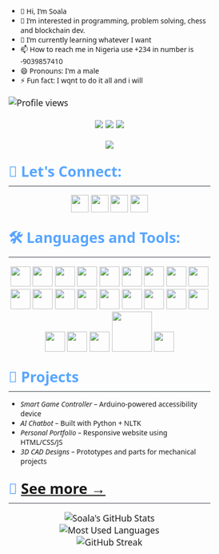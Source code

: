 - 👋 Hi, I’m Soala
- 👀 I’m interested in programming, problem solving, chess and  blockchain dev.
- 🌱 I’m currently learning whatever I want
- 📫 How to reach me in Nigeria use +234 in number is -9039857410
- 😄 Pronouns: I'm a male
- ⚡ Fun fact: I wqnt to do it all and i will

![Profile views](https://komarev.com/ghpvc/?username=SoalaAmachree&label=Profile%20Views&color=0e75b6&style=flat)

<!-- 🔗 Quick Info Badges -->
<p align="center">
  <img src="https://img.shields.io/badge/Mechatronics%20Engineering-blue?style=flat-square" />
  <img src="https://img.shields.io/badge/Made%20in-Nigeria-008751?style=flat-square" />
  <img src="https://img.shields.io/github/followers/Soala7?label=Followers&style=social" /> 
</p>

<!---
Soala7/Soala7 is a ✨ special ✨ repository because its `README.md` (this file) appears on your GitHub profile.
You can click the Preview link to take a look at your changes.
--->
<!-- 🔠 Typing Animation Header -->
<p align="center">
  <img src="https://readme-typing-svg.herokuapp.com?font=Fira+Code&duration=3000&pause=1000&color=00BFFF&width=550&lines=Hi%2C+I'm+Soala+👋;Mechatronics+Engineering+Student;Creative+Coder+%7C+AI+Explorer+%7C+Builder;Solving+Real-World+Problems+with+Tech;👀+I’m+interested+in+chess+and+blockchain+dev;Engineer+with+Code%2C+Design+%26+Vision" />
</p>


## 🔗 Let's Connect:
<p align="center">
  <!-- Gmail -->
  <a href="mailto:nigaamace@gmail.com"><img src="https://cdn.jsdelivr.net/gh/devicons/devicon/icons/google/google-original.svg" width="35" /></a>
  <!-- Twitter -->
  <a href="https://twitter.com/AmaceNiga31850"><img src="https://cdn.jsdelivr.net/gh/devicons/devicon/icons/twitter/twitter-original.svg" width="35" /></a>
  <!-- Stack Overflow -->
  <a href="https://stackoverflow.com/users/preferences/31110642"><img src="https://cdn.jsdelivr.net/gh/devicons/devicon/icons/stackoverflow/stackoverflow-original.svg" width="35" /></a>
  <!-- LinkedIn -->
  <a href="https://www.linkedin.com/in/soala-amachree-12361313"><img src="https://cdn.jsdelivr.net/gh/devicons/devicon/icons/linkedin/linkedin-original.svg" width="35" /></a>
</p>



## 🛠️ Languages and Tools:
<p align="center">
  <!-- Programming & Tools -->
  <img src="https://cdn.jsdelivr.net/gh/devicons/devicon/icons/html5/html5-original.svg" width="40"/>
  <img src="https://cdn.jsdelivr.net/gh/devicons/devicon/icons/css3/css3-original.svg" width="40"/>
  <img src="https://cdn.jsdelivr.net/gh/devicons/devicon/icons/javascript/javascript-original.svg" width="40"/>
  <img src="https://cdn.jsdelivr.net/gh/devicons/devicon/icons/python/python-original.svg" width="40"/>
  <img src="https://cdn.jsdelivr.net/gh/devicons/devicon@latest/icons/c/c-original.svg" width="40" />
  <img src="https://cdn.jsdelivr.net/gh/devicons/devicon@latest/icons/cplusplus/cplusplus-original.svg" width="40" />
  <img src="https://cdn.jsdelivr.net/gh/devicons/devicon/icons/pytorch/pytorch-original.svg" width="40" height="40"/>
  <img src="https://cdn.jsdelivr.net/gh/devicons/devicon/icons/tensorflow/tensorflow-original.svg" width="40" height="40"/>
  <img src="https://cdn.jsdelivr.net/gh/devicons/devicon/icons/jupyter/jupyter-original.svg" width="40" height="40"/>
  <img src="https://cdn.jsdelivr.net/gh/devicons/devicon@latest/icons/kaggle/kaggle-original.svg" width="40"/>
  <img src="https://cdn.jsdelivr.net/gh/devicons/devicon/icons/vscode/vscode-original.svg" width="40"/>
  <img src="https://cdn.jsdelivr.net/gh/devicons/devicon@latest/icons/codepen/codepen-original.svg"  width="40"/>
  <img src="https://cdn.jsdelivr.net/gh/devicons/devicon/icons/ubuntu/ubuntu-plain.svg" width="40"/>
  <img src="https://cdn.jsdelivr.net/gh/devicons/devicon/icons/docker/docker-original.svg" width="40"/>
  <img src="https://cdn.jsdelivr.net/gh/devicons/devicon@latest/icons/visualstudio/visualstudio-original.svg" width="40" />
  <img src="https://cdn.jsdelivr.net/gh/devicons/devicon/icons/github/github-original.svg" width="40"/>
  <img src="https://cdn.jsdelivr.net/gh/devicons/devicon@latest/icons/linux/linux-original.svg"  width="40"/>
  <img src="https://cdn.jsdelivr.net/gh/devicons/devicon@latest/icons/windows11/windows11-original.svg" width="40" />
  <img src="https://cdn.jsdelivr.net/gh/devicons/devicon@latest/icons/yarn/yarn-original.svg" width="40" />
  <img src="https://cdn.jsdelivr.net/gh/devicons/devicon/icons/git/git-original.svg" width="40"/>
  <img src="https://upload.wikimedia.org/wikipedia/commons/7/73/Arduino_IDE_logo.svg" width="40"/>
  <img src="https://upload.wikimedia.org/wikipedia/commons/5/59/KiCad-Logo.svg" width="80"/>
  <img src="https://cdn.jsdelivr.net/gh/devicons/devicon@latest/icons/canva/canva-original.svg" width="40" />
          
</p>

## 🚀 Projects

- *Smart Game Controller* – Arduino-powered accessibility device  
- *AI Chatbot* – Built with Python + NLTK  
- *Personal Portfolio* – Responsive website using HTML/CSS/JS  
- *3D CAD Designs* – Prototypes and parts for mechanical projects  

🔗 [See more →](https://github.com/Soala7?tab=repositories)
---
<p align="center">
  <img src="https://github-readme-stats.vercel.app/api?username=Soala7&show_icons=true&title_color=6c757d&text_color=6c757d&icon_color=6c757d&bg_color=00000000&hide_border=true" alt="Soala's GitHub Stats" />
  <br />
  <img src="https://github-readme-stats.vercel.app/api/top-langs/?username=Soala7&layout=compact&title_color=6c757d&text_color=6c757d&bg_color=00000000&hide_border=true" alt="Most Used Languages" />
  <br />
  <img src="https://streak-stats.demolab.com?user=Soala7&theme=graywhite&border_radius=5&background=00000000" alt="GitHub Streak" />
  <br/>
  <!DOCTYPE html>
<html lang="en">
<head>
    <meta charset="UTF-8">
    <meta name="viewport" content="width=device-width, initial-scale=1.0">
    <title>GitHub Trophy Display Guide</title>
    <link rel="stylesheet" href="https://cdnjs.cloudflare.com/ajax/libs/font-awesome/6.4.0/css/all.min.css">
    <style>
        * {
            margin: 0;
            padding: 0;
            box-sizing: border-box;
            font-family: 'Segoe UI', Tahoma, Geneva, Verdana, sans-serif;
        }
        
        body {
            background: linear-gradient(135deg, #0d1117 0%, #161b22 100%);
            color: #c9d1d9;
            line-height: 1.6;
            padding: 20px;
            max-width: 1200px;
            margin: 0 auto;
        }
        
        header {
            text-align: center;
            padding: 40px 20px;
            margin-bottom: 30px;
            border-bottom: 1px solid #30363d;
        }
        
        h1 {
            font-size: 2.8rem;
            margin-bottom: 15px;
            color: #58a6ff;
            text-shadow: 0 2px 4px rgba(0, 0, 0, 0.5);
        }
        
        h2 {
            font-size: 1.8rem;
            margin: 25px 0 15px;
            color: #58a6ff;
            padding-bottom: 10px;
            border-bottom: 1px solid #30363d;
        }
        
        h3 {
            font-size: 1.4rem;
            margin: 20px 0 10px;
            color: #f78166;
        }
        
        p {
            margin-bottom: 20px;
            font-size: 1.1rem;
        }
        
        .container {
            display: flex;
            flex-wrap: wrap;
            gap: 30px;
            margin-bottom: 40px;
        }
        
        .card {
            flex: 1;
            min-width: 300px;
            background: #161b22;
            border-radius: 10px;
            padding: 25px;
            box-shadow: 0 8px 16px rgba(0, 0, 0, 0.2);
            border: 1px solid #30363d;
        }
        
        .code {
            background: #0d1117;
            padding: 18px;
            border-radius: 8px;
            overflow-x: auto;
            margin: 20px 0;
            border: 1px solid #30363d;
            font-family: 'Fira Code', monospace;
            font-size: 0.95rem;
        }
        
        .trophy-container {
            text-align: center;
            padding: 30px;
            background: #161b22;
            border-radius: 10px;
            margin: 30px 0;
            border: 1px solid #30363d;
            box-shadow: 0 8px 16px rgba(0, 0, 0, 0.2);
        }
        
        .success {
            color: #3fb950;
            font-weight: bold;
        }
        
        .error {
            color: #f85149;
            font-weight: bold;
        }
        
        .info-box {
            background: #1c6b48;
            padding: 20px;
            border-radius: 8px;
            margin: 20px 0;
            border-left: 5px solid #3fb950;
        }
        
        .warning-box {
            background: #792e22;
            padding: 20px;
            border-radius: 8px;
            margin: 20px 0;
            border-left: 5px solid #f85149;
        }
        
        .step {
            display: flex;
            align-items: flex-start;
            margin-bottom: 25px;
        }
        
        .step-number {
            background: #58a6ff;
            color: #0d1117;
            width: 36px;
            height: 36px;
            border-radius: 50%;
            display: flex;
            align-items: center;
            justify-content: center;
            font-weight: bold;
            margin-right: 15px;
            flex-shrink: 0;
        }
        
        .features {
            display: flex;
            flex-wrap: wrap;
            gap: 15px;
            margin: 20px 0;
        }
        
        .feature {
            flex: 1;
            min-width: 250px;
            background: #161b22;
            padding: 20px;
            border-radius: 8px;
            border: 1px solid #30363d;
        }
        
        .feature i {
            font-size: 2rem;
            color: #58a6ff;
            margin-bottom: 15px;
        }
        
        footer {
            text-align: center;
            padding: 30px;
            margin-top: 40px;
            border-top: 1px solid #30363d;
            font-size: 0.9rem;
            color: #8b949e;
        }
        
        @media (max-width: 768px) {
            .container {
                flex-direction: column;
            }
            
            h1 {
                font-size: 2.2rem;
            }
            
            h2 {
                font-size: 1.6rem;
            }
        }
    </style>
</head>
<body>
    <header>
        <h1><i class="fas fa-trophy"></i> GitHub Trophy Display Guide</h1>
        <p>Learn how to properly add GitHub trophies to your README</p>
    </header>
    
    <div class="container">
        <div class="card">
            <h2>The Problem</h2>
            <p>You tried to use HTML in your GitHub README:</p>
            
            <div class="code">
                &lt;img src="https://github-profile-trophy.vercel.app/?username=Soala7&theme=flat&no-frame=true&margin-w=10&title=FFFFFF&text=6c757d" width="80%" alt="GitHub Trophies" /&gt;
            </div>
            
            <div class="warning-box">
                <h3><i class="fas fa-exclamation-triangle"></i> Why This Doesn't Work</h3>
                <p>GitHub README files don't support direct HTML embedding. They use Markdown syntax instead.</p>
            </div>
        </div>
        
        <div class="card">
            <h2>The Solution</h2>
            <p>Use Markdown image syntax in your README.md file:</p>
            
            <div class="code">
                ![GitHub Trophies](https://github-profile-trophy.vercel.app/?username=Soala7&theme=flat&no-frame=true&margin-w=10&title=FFFFFF&text=6c757d)
            </div>
            
            <div class="info-box">
                <h3><i class="fas fa-lightbulb"></i> Pro Tip</h3>
                <p>You can adjust the username parameter to display trophies for any GitHub profile.</p>
            </div>
        </div>
    </div>
    
    <div class="trophy-container">
        <h2>Your GitHub Trophies Preview</h2>
        <p>Here's how your trophies will appear:</p>
        <img src="https://github-profile-trophy.vercel.app/?username=Soala7&theme=flat&no-frame=true&margin-w=10&title=FFFFFF&text=6c757d" width="90%" alt="GitHub Trophies" style="border-radius: 8px;" />
        <p class="success">This is how it will look in your README when using the correct Markdown syntax!</p>
    </div>
    
    <h2>Step-by-Step Guide</h2>
    
    <div class="step">
        <div class="step-number">1</div>
        <div>
            <h3>Edit your README.md file</h3>
            <p>Open your GitHub repository and edit the README.md file.</p>
        </div>
    </div>
    
    <div class="step">
        <div class="step-number">2</div>
        <div>
            <h3>Add the Markdown image syntax</h3>
            <p>Use the following format:</p>
            <div class="code">
                ![Alt Text](https://github-profile-trophy.vercel.app/?username=YOUR_USERNAME&theme=flat&no-frame=true)
            </div>
        </div>
    </div>
    
    <div class="step">
        <div class="step-number">3</div>
        <div>
            <h3>Customize your trophies</h3>
            <p>Adjust parameters to match your preferences:</p>
            <div class="code">
                &theme=flat<br>
                &no-frame=true<br>
                &margin-w=10<br>
                &title=FFFFFF<br>
                &text=6c757d
            </div>
        </div>
    </div>
    
    <div class="step">
        <div class="step-number">4</div>
        <div>
            <h3>Commit your changes</h3>
            <p>Save the file and commit your changes to see the trophies on your GitHub profile.</p>
        </div>
    </div>
    
    <h2>Trophy Customization Options</h2>
    
    <div class="features">
        <div class="feature">
            <i class="fas fa-palette"></i>
            <h3>Themes</h3>
            <p>Choose from various themes: flat, onedark, dracula, monokai, and more.</p>
        </div>
        
        <div class="feature">
            <i class="fas fa-border-none"></i>
            <h3>Frame</h3>
            <p>Add or remove the frame with <code>no-frame=true</code> or <code>no-frame=false</code>.</p>
        </div>
        
        <div class="feature">
            <i class="fas fa-ruler-horizontal"></i>
            <h3>Margin</h3>
            <p>Adjust spacing between trophies with the <code>margin-w</code> parameter.</p>
        </div>
        
        <div class="feature">
            <i class="fas fa-font"></i>
            <h3>Text Colors</h3>
            <p>Customize title and text colors with hex codes (without the #).</p>
        </div>
    </div>
    
    <footer>
        <p>Made with ❤️ for GitHub developers | This guide solves the GitHub trophy display issue</p>
        <p>Note: GitHub may take a few minutes to update your README after changes</p>
    </footer>
</body>
</html></p>

## 📌 Highlights

- Completed “AI for Everyone” by Andrew Ng (Coursera)  
- Built & deployed 6+ hardware/software projects from scratch
<p align="center">
  <!-- Harvard CS50 AI + Python -->
  <img src="https://img.shields.io/badge/-Harvard%20CS50:AI%20&%20Python-red?style=for-the-badge&logo=harvard&logoColor=white" />

  <!-- Python CLI Grading System -->
  <img src="https://img.shields.io/badge/-Python%20Result%20App-306998?style=for-the-badge&logo=python&logoColor=white" />

  <!-- Git & GitHub -->
  <img src="https://img.shields.io/badge/-Git%20&%20GitHub-181717?style=for-the-badge&logo=github&logoColor=white" />

  <!-- VS Code Mastery -->
  <img src="https://img.shields.io/badge/-Visual%20Studio%20Code-007ACC?style=for-the-badge&logo=visualstudiocode&logoColor=white" />

  <!-- Docker + Ubuntu Tools -->
  <img src="https://img.shields.io/badge/-Ubuntu%20&%20Docker-E95420?style=for-the-badge&logo=ubuntu&logoColor=white" />

  <!-- GitHub Achievements -->
  <img src="https://img.shields.io/badge/-GitHub%20Achievements-6e40c9?style=for-the-badge&logo=github&logoColor=white" />
</p>

 <p align="center">
  <em>"Engineering is not just building — it's solving"</em><br/>
  <em>"Innovation is seeing what everybody has seen and thinking what nobody has thought."</em><br/>
  <em>"We code because we made the computer do as we say, and felt like a god"</em><br/>
  <strong>— Soala Amachree</strong>
</p>
---

